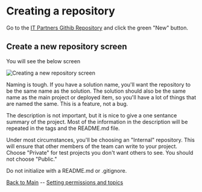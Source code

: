 # Creating a repository

Go to the [IT Partners Githib Repository](https://github.com/itpartnersillinois) and click the green "New" button.

## Create a new repository screen

You will see the below screen

![Creating a new repository screen](https://github.com/itpartnersillinois/tutorial/blob/master/create_repository_screen.png)

Naming is tough. If you have a solution name, you'll want the repository to be the same name as the solution. The solution should also be the same name as the main project or deployed item, so you'll have a lot of things that are named the same. This is a feature, not a bug. 

The description is not important, but it is nice to give a one sentance summary of the project. Most of the information in the description will be repeated in the tags and the README.md file. 

Under most circumstances, you'll be choosing an "Internal" repository. This will ensure that other members of the team can write to your project. Choose "Private" for test projects you don't want others to see. You should not choose "Public." 

Do not initialize with a README.md or .gitignore. 

[Back to Main](https://github.com/itpartnersillinois/tutorial/blob/master/README.md) -- [Setting permissions and topics](https://github.com/itpartnersillinois/tutorial/blob/master/Setting_Permissions_and_Topics.md)
